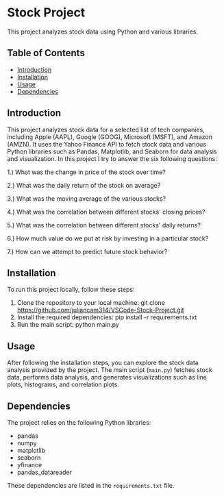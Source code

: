 # Stock Project

This project analyzes stock data using Python and various libraries.

## Table of Contents

- [Introduction](#introduction)
- [Installation](#installation)
- [Usage](#usage)
- [Dependencies](#dependencies)

## Introduction

This project analyzes stock data for a selected list of tech companies, including Apple (AAPL), Google (GOOG), Microsoft (MSFT), and Amazon (AMZN). It uses the Yahoo Finance API to fetch stock data and various Python libraries such as Pandas, Matplotlib, and Seaborn for data analysis and visualization.
In this project I try to answer the six following questions:

1.) What was the change in price of the stock over time?

2.) What was the daily return of the stock on average?

3.) What was the moving average of the various stocks?

4.) What was the correlation between different stocks' closing prices?

5.) What was the correlation between different stocks' daily returns?

6.) How much value do we put at risk by investing in a particular stock?

7.) How can we attempt to predict future stock behavior?
## Installation

To run this project locally, follow these steps:

1. Clone the repository to your local machine:
git clone https://github.com/juliancam314/VSCode-Stock-Project.git
2. Install the required dependencies:
pip install -r requirements.txt
3. Run the main script:
python main.py


## Usage

After following the installation steps, you can explore the stock data analysis provided by the project. The main script (`main.py`) fetches stock data, performs data analysis, and generates visualizations such as line plots, histograms, and correlation plots.

## Dependencies

The project relies on the following Python libraries:

- pandas
- numpy
- matplotlib
- seaborn
- yfinance
- pandas_datareader

These dependencies are listed in the `requirements.txt` file.


